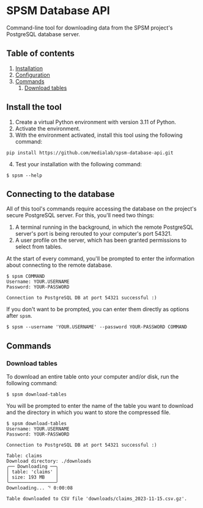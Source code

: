 # SPSM Database API

Command-line tool for downloading data from the SPSM project's PostgreSQL database server.

## Table of contents

1. [Installation](#install-the-tool)
2. [Configuration](#connecting-to-the-database)
3. [Commands](#commands)
   1. [Download tables](#download-tables)

## Install the tool

1. Create a virtual Python environment with version 3.11 of Python.
2. Activate the environment.
3. With the environment activated, install this tool using the following command:

```shell
pip install https://github.com/medialab/spsm-database-api.git
```

4. Test your installation with the following command:

```console
$ spsm --help
```

## Connecting to the database

All of this tool's commands require accessing the database on the project's secure PostgreSQL server. For this, you'll need two things:

1. A terminal running in the background, in which the remote PostgreSQL server's port is being rerouted to your computer's port 54321.
2. A user profile on the server, which has been granted permissions to select from tables.

At the start of every command, you'll be prompted to enter the information about connecting to the remote database.

```console
$ spsm COMMAND
Username: YOUR.USERNAME
Password: YOUR-PASSWORD

Connection to PostgreSQL DB at port 54321 successful :)
```

If you don't want to be prompted, you can enter them directly as options after `spsm`.

```
$ spsm --username 'YOUR.USERNAME' --password YOUR-PASSWORD COMMAND
```

## Commands

### Download tables

To download an entire table onto your computer and/or disk, run the following command:

```console
$ spsm download-tables
```

You will be prompted to enter the name of the table you want to download and the directory in which you want to store the compressed file.

```console
$ spsm download-tables
Username: YOUR.USERNAME
Password: YOUR-PASSWORD

Connection to PostgreSQL DB at port 54321 successful :)

Table: claims
Download directory: ./downloads
╭── Downloading ──╮
│ table: 'claims' │
│ size: 193 MB    │
╰─────────────────╯
Downloading... ⠙ 0:00:08

Table downloaded to CSV file 'downloads/claims_2023-11-15.csv.gz'.
```
